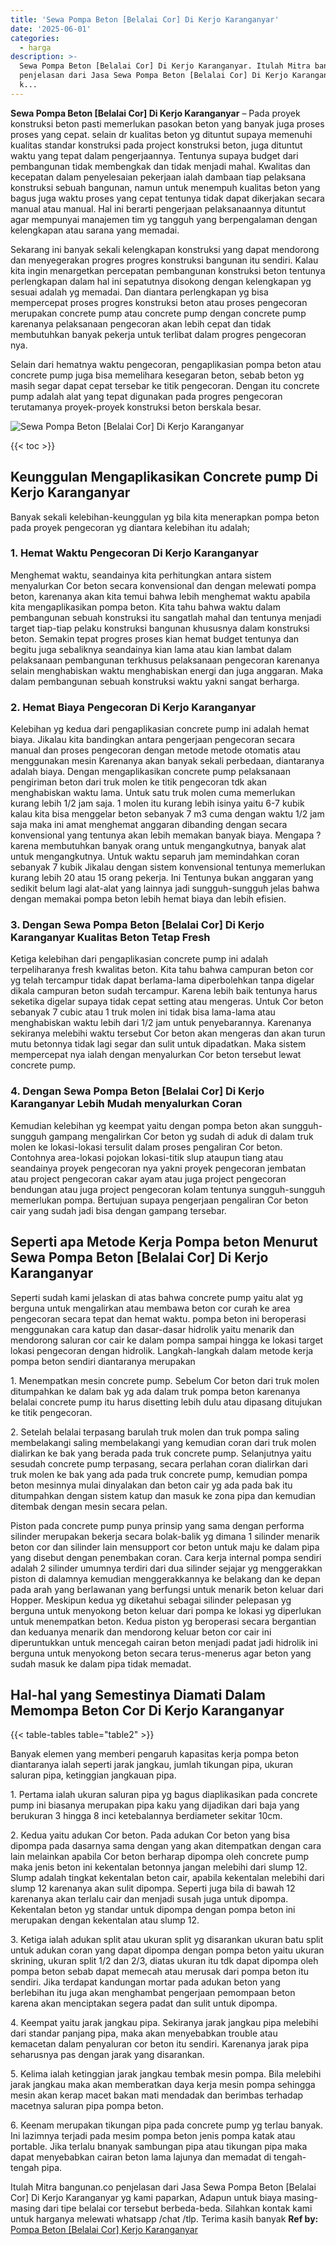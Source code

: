 ```yaml
---
title: 'Sewa Pompa Beton [Belalai Cor] Di Kerjo Karanganyar'
date: '2025-06-01'
categories:
  - harga
description: >-
  Sewa Pompa Beton [Belalai Cor] Di Kerjo Karanganyar. Itulah Mitra bangunan.co
  penjelasan dari Jasa Sewa Pompa Beton [Belalai Cor] Di Kerjo Karanganyar yg
  k...
---
```


**Sewa Pompa Beton \[Belalai Cor\] Di Kerjo Karanganyar** – Pada proyek konstruksi beton pasti memerlukan pasokan beton yang banyak juga proses proses yang cepat. selain dr kualitas beton yg dituntut supaya memenuhi kualitas standar konstruksi pada project konstruksi beton, juga dituntut waktu yang tepat dalam pengerjaannya. Tentunya supaya budget dari pembangunan tidak membengkak dan tidak menjadi mahal. Kwalitas dan kecepatan dalam penyelesaian pekerjaan ialah dambaan tiap pelaksana konstruksi sebuah bangunan, namun untuk menempuh kualitas beton yang bagus juga waktu proses yang cepat tentunya tidak dapat dikerjakan secara manual atau manual. Hal ini berarti pengerjaan pelaksanaannya dituntut agar mempunyai manajemen tim yg tangguh yang berpengalaman dengan kelengkapan atau sarana yang memadai.

Sekarang ini banyak sekali kelengkapan konstruksi yang dapat mendorong dan menyegerakan progres progres konstruksi bangunan itu sendiri. Kalau kita ingin menargetkan percepatan pembangunan konstruksi beton tentunya perlengkapan dalam hal ini sepatutnya disokong dengan kelengkapan yg sesuai adalah yg memadai. Dan diantara perlengkapan yg bisa mempercepat proses progres konstruksi beton atau proses pengecoran merupakan concrete pump atau concrete pump dengan concrete pump karenanya pelaksanaan pengecoran akan lebih cepat dan tidak membutuhkan banyak pekerja untuk terlibat dalam progres pengecoran nya.

Selain dari hematnya waktu pengecoran, pengaplikasian pompa beton atau concrete pump juga bisa memelihara kesegaran beton, sebab beton yg masih segar dapat cepat tersebar ke titik pengecoran. Dengan itu concrete pump adalah alat yang tepat digunakan pada progres pengecoran terutamanya proyek-proyek konstruksi beton berskala besar.

![Sewa Pompa Beton [Belalai Cor] Di Kerjo Karanganyar](/images/sewa-concrete-pump-14.png)

{{< toc >}}

## Keunggulan Mengaplikasikan Concrete pump Di Kerjo Karanganyar

Banyak sekali kelebihan-keunggulan yg bila kita menerapkan pompa beton pada proyek pengecoran yg diantara kelebihan itu adalah;

### 1\. Hemat Waktu Pengecoran Di Kerjo Karanganyar

Menghemat waktu, seandainya kita perhitungkan antara sistem menyalurkan Cor beton secara konvensional dan dengan melewati pompa beton, karenanya akan kita temui bahwa lebih menghemat waktu apabila kita mengaplikasikan pompa beton. Kita tahu bahwa waktu dalam pembangunan sebuah konstruksi itu sangatlah mahal dan tentunya menjadi target tiap-tiap pelaku konstruksi bangunan khususnya dalam konstruksi beton. Semakin tepat progres proses kian hemat budget tentunya dan begitu juga sebaliknya seandainya kian lama atau kian lambat dalam pelaksanaan pembangunan terkhusus pelaksanaan pengecoran karenanya selain menghabiskan waktu menghabiskan energi dan juga anggaran. Maka dalam pembangunan sebuah konstruksi waktu yakni sangat berharga.

### 2\. Hemat Biaya Pengecoran Di Kerjo Karanganyar

Kelebihan yg kedua dari pengaplikasian concrete pump ini adalah hemat biaya. Jikalau kita bandingkan antara pengerjaan pengecoran secara manual dan proses pengecoran dengan metode metode otomatis atau menggunakan mesin Karenanya akan banyak sekali perbedaan, diantaranya adalah biaya. Dengan mengaplikasikan concrete pump pelaksanaan pengiriman beton dari truk molen ke titik pengecoran tdk akan menghabiskan waktu lama. Untuk satu truk molen cuma memerlukan kurang lebih 1/2 jam saja. 1 molen itu kurang lebih isinya yaitu 6-7 kubik kalau kita bisa menggelar beton sebanyak 7 m3 cuma dengan waktu 1/2 jam saja maka ini amat menghemat anggaran dibanding dengan secara konvensional yang tentunya akan lebih memakan banyak biaya. Mengapa ? karena membutuhkan banyak orang untuk mengangkutnya, banyak alat untuk mengangkutnya. Untuk waktu separuh jam memindahkan coran sebanyak 7 kubik Jikalau dengan sistem konvensional tentunya memerlukan kurang lebih 20 atau 15 orang pekerja. Ini Tentunya bukan anggaran yang sedikit belum lagi alat-alat yang lainnya jadi sungguh-sungguh jelas bahwa dengan memakai pompa beton lebih hemat biaya dan lebih efisien.

### 3\. Dengan Sewa Pompa Beton \[Belalai Cor\] Di Kerjo Karanganyar Kualitas Beton Tetap Fresh

Ketiga kelebihan dari pengaplikasian concrete pump ini adalah terpeliharanya fresh kwalitas beton. Kita tahu bahwa campuran beton cor yg telah tercampur tidak dapat berlama-lama diperbolehkan tanpa digelar dikala campuran beton sudah tercampur. Karena lebih baik tentunya harus seketika digelar supaya tidak cepat setting atau mengeras. Untuk Cor beton sebanyak 7 cubic atau 1 truk molen ini tidak bisa lama-lama atau menghabiskan waktu lebih dari 1/2 jam untuk penyebarannya. Karenanya sekiranya melebihi waktu tersebut Cor beton akan mengeras dan akan turun mutu betonnya tidak lagi segar dan sulit untuk dipadatkan. Maka sistem mempercepat nya ialah dengan menyalurkan Cor beton tersebut lewat concrete pump.

### 4\. Dengan Sewa Pompa Beton \[Belalai Cor\] Di Kerjo Karanganyar Lebih Mudah menyalurkan Coran

Kemudian kelebihan yg keempat yaitu dengan pompa beton akan sungguh-sungguh gampang mengalirkan Cor beton yg sudah di aduk di dalam truk molen ke lokasi-lokasi tersulit dalam proses pengaliran Cor beton. Contohnya area-lokasi pojokan lokasi-titik slup ataupun tiang atau seandainya proyek pengecoran nya yakni proyek pengecoran jembatan atau project pengecoran cakar ayam atau juga project pengecoran bendungan atau juga project pengecoran kolam tentunya sungguh-sungguh memerlukan pompa. Bertujuan supaya pengerjaan pengaliran Cor beton cair yang sudah jadi bisa dengan gampang tersebar.

## Seperti apa Metode Kerja Pompa beton Menurut Sewa Pompa Beton \[Belalai Cor\] Di Kerjo Karanganyar

Seperti sudah kami jelaskan di atas bahwa concrete pump yaitu alat yg berguna untuk mengalirkan atau membawa beton cor curah ke area pengecoran secara tepat dan hemat waktu. pompa beton ini beroperasi menggunakan cara katup dan dasar-dasar hidrolik yaitu menarik dan mendorong saluran cor cair ke dalam pompa sampai hingga ke lokasi target lokasi pengecoran dengan hidrolik. Langkah-langkah dalam metode kerja pompa beton sendiri diantaranya merupakan

1\. Menempatkan mesin concrete pump. Sebelum Cor beton dari truk molen ditumpahkan ke dalam bak yg ada dalam truk pompa beton karenanya belalai concrete pump itu harus disetting lebih dulu atau dipasang ditujukan ke titik pengecoran.

2\. Setelah belalai terpasang barulah truk molen dan truk pompa saling membelakangi saling membelakangi yang kemudian coran dari truk molen dialirkan ke bak yang berada pada truk concrete pump. Selanjutnya yaitu sesudah concrete pump terpasang, secara perlahan coran dialirkan dari truk molen ke bak yang ada pada truk concrete pump, kemudian pompa beton mesinnya mulai dinyalakan dan beton cair yg ada pada bak itu ditumpahkan dengan sistem katup dan masuk ke zona pipa dan kemudian ditembak dengan mesin secara pelan.

Piston pada concrete pump punya prinsip yang sama dengan performa silinder merupakan bekerja secara bolak-balik yg dimana 1 silinder menarik beton cor dan silinder lain mensupport cor beton untuk maju ke dalam pipa yang disebut dengan penembakan coran. Cara kerja internal pompa sendiri adalah 2 silinder umumnya terdiri dari dua silinder sejajar yg menggerakkan piston di dalamnya kemudian menggerakkannya ke belakang dan ke depan pada arah yang berlawanan yang berfungsi untuk menarik beton keluar dari Hopper. Meskipun kedua yg diketahui sebagai silinder pelepasan yg berguna untuk menyokong beton keluar dari pompa ke lokasi yg diperlukan untuk menempatkan beton. Kedua piston yg beroperasi secara bergantian dan keduanya menarik dan mendorong keluar beton cor cair ini diperuntukkan untuk mencegah cairan beton menjadi padat jadi hidrolik ini berguna untuk menyokong beton secara terus-menerus agar beton yang sudah masuk ke dalam pipa tidak memadat.

## Hal-hal yang Semestinya Diamati Dalam Memompa Beton Cor Di Kerjo Karanganyar

{{< table-tables table="table2" >}}

Banyak elemen yang memberi pengaruh kapasitas kerja pompa beton diantaranya ialah seperti jarak jangkau, jumlah tikungan pipa, ukuran saluran pipa, ketinggian jangkauan pipa.

1\. Pertama ialah ukuran saluran pipa yg bagus diaplikasikan pada concrete pump ini biasanya merupakan pipa kaku yang dijadikan dari baja yang berukuran 3 hingga 8 inci ketebalannya berdiameter sekitar 10cm.

2\. Kedua yaitu adukan Cor beton. Pada adukan Cor beton yang bisa dipompa pada dasarnya sama dengan yang akan ditempatkan dengan cara lain melainkan apabila Cor beton berharap dipompa oleh concrete pump maka jenis beton ini kekentalan betonnya jangan melebihi dari slump 12. Slump adalah tingkat kekentalan beton cair, apabila kekentalan melebihi dari slump 12 karenanya akan sulit dipompa. Seperti juga bila di bawah 12 karenanya akan terlalu cair dan menjadi susah juga untuk dipompa. Kekentalan beton yg standar untuk dipompa dengan pompa beton ini merupakan dengan kekentalan atau slump 12.

3\. Ketiga ialah adukan split atau ukuran split yg disarankan ukuran batu split untuk adukan coran yang dapat dipompa dengan pompa beton yaitu ukuran skrining, ukuran split 1/2 dan 2/3, diatas ukuran itu tdk dapat dipompa oleh pompa beton sebab dapat memecah atau merusak dari pompa beton itu sendiri. Jika terdapat kandungan mortar pada adukan beton yang berlebihan itu juga akan menghambat pengerjaan pemompaan beton karena akan menciptakan segera padat dan sulit untuk dipompa.

4\. Keempat yaitu jarak jangkau pipa. Sekiranya jarak jangkau pipa melebihi dari standar panjang pipa, maka akan menyebabkan trouble atau kemacetan dalam penyaluran cor beton itu sendiri. Karenanya jarak pipa seharusnya pas dengan jarak yang disarankan.

5\. Kelima ialah ketinggian jarak jangkau tembak mesin pompa. Bila melebihi jarak jangkau maka akan memberatkan daya kerja mesin pompa sehingga mesin akan kerap macet bakan mati mendadak dan berimbas terhadap macetnya saluran pipa pompa beton.

6\. Keenam merupakan tikungan pipa pada concrete pump yg terlau banyak. Ini lazimnya terjadi pada mesim pompa beton jenis pompa katak atau portable. Jika terlalu bnanyak sambungan pipa atau tikungan pipa maka dapat menyebabkan cairan beton lama lajunya dan memadat di tengah-tengah pipa.

Itulah Mitra bangunan.co penjelasan dari Jasa Sewa Pompa Beton \[Belalai Cor\] Di Kerjo Karanganyar yg kami paparkan, Adapun untuk biaya masing-masing dari tipe belalai cor tersebut berbeda-beda. Silahkan kontak kami untuk harganya melewati whatsapp /chat /tlp. Terima kasih banyak
**Ref by:** [Pompa Beton [Belalai Cor] Kerjo Karanganyar](https://id.wikipedia.org/wiki/Pompa)
